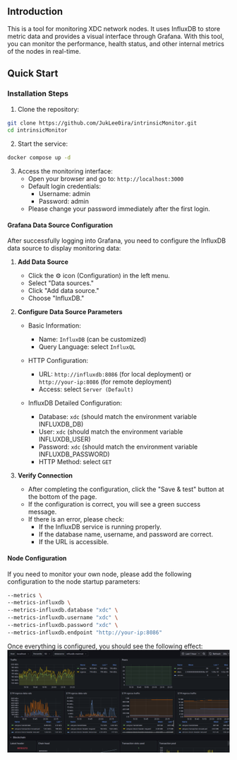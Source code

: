 ## Introduction
This is a tool for monitoring XDC network nodes. It uses InfluxDB to store metric data and provides a visual interface through Grafana. With this tool, you can monitor the performance, health status, and other internal metrics of the nodes in real-time.

## Quick Start

### Installation Steps

1. Clone the repository:
```bash
git clone https://github.com/JukLee0ira/intrinsicMonitor.git
cd intrinsicMonitor
```

2. Start the service:
```bash
docker compose up -d
```

3. Access the monitoring interface:
   - Open your browser and go to: `http://localhost:3000`
   - Default login credentials:
     - Username: admin
     - Password: admin
   - Please change your password immediately after the first login.

#### Grafana Data Source Configuration

After successfully logging into Grafana, you need to configure the InfluxDB data source to display monitoring data:

1. **Add Data Source**
   - Click the ⚙️ icon (Configuration) in the left menu.
   - Select "Data sources."
   - Click "Add data source."
   - Choose "InfluxDB."

2. **Configure Data Source Parameters**
   - Basic Information:
     - Name: `InfluxDB` (can be customized)
     - Query Language: select `InfluxQL`
   
   - HTTP Configuration:
     - URL: `http://influxdb:8086` (for local deployment) or `http://your-ip:8086` (for remote deployment)
     - Access: select `Server (Default)`

   - InfluxDB Detailed Configuration:
     - Database: `xdc` (should match the environment variable INFLUXDB_DB)
     - User: `xdc` (should match the environment variable INFLUXDB_USER)
     - Password: `xdc` (should match the environment variable INFLUXDB_PASSWORD)
     - HTTP Method: select `GET`

3. **Verify Connection**
   - After completing the configuration, click the "Save & test" button at the bottom of the page.
   - If the configuration is correct, you will see a green success message.
   - If there is an error, please check:
     - If the InfluxDB service is running properly.
     - If the database name, username, and password are correct.
     - If the URL is accessible.

#### Node Configuration
If you need to monitor your own node, please add the following configuration to the node startup parameters:
```bash
--metrics \
--metrics-influxdb \
--metrics-influxdb.database "xdc" \
--metrics-influxdb.username "xdc" \
--metrics-influxdb.password "xdc" \
--metrics-influxdb.endpoint "http://your-ip:8086"
```

Once everything is configured, you should see the following effect:
![Example Image](<Pasted image 20250314202319.png>)


